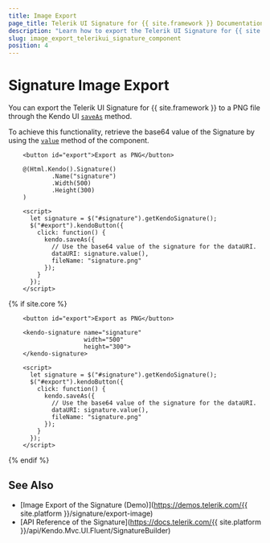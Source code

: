 ```yaml
---
title: Image Export
page_title: Telerik UI Signature for {{ site.framework }} Documentation | Signature Image Export
description: "Learn how to export the Telerik UI Signature for {{ site.framework }} component as a PNG file."
slug: image_export_telerikui_signature_component
position: 4
---
```


# Signature Image Export

You can export the Telerik UI Signature for {{ site.framework }} to a PNG file through the Kendo UI [`saveAs`](/api/javascript/kendo/methods/saveas) method.

To achieve this functionality, retrieve the base64 value of the Signature by using the [`value`](/api/javascript/ui/signature/methods/value) method of the component.

```HtmlHelper
    <button id="export">Export as PNG</button>
    
    @(Html.Kendo().Signature()
            .Name("signature")
            .Width(500)
            .Height(300)
    )

    <script>
      let signature = $("#signature").getKendoSignature();
      $("#export").kendoButton({
        click: function() {
          kendo.saveAs({
            // Use the base64 value of the signature for the dataURI.
            dataURI: signature.value(),
            fileName: "signature.png"
          });
        }
      });
    </script>
```
{% if site.core %}
```TagHelper
    <button id="export">Export as PNG</button>

    <kendo-signature name="signature"
                     width="500"
                     height="300">
    </kendo-signature>

    <script>
      let signature = $("#signature").getKendoSignature();
      $("#export").kendoButton({
        click: function() {
          kendo.saveAs({
            // Use the base64 value of the signature for the dataURI.
            dataURI: signature.value(),
            fileName: "signature.png"
          });
        }
      });
    </script>
```
{% endif %}

## See Also

* [Image Export of the Signature (Demo)](https://demos.telerik.com/{{ site.platform }}/signature/export-image)
* [API Reference of the Signature](https://docs.telerik.com/{{ site.platform }}/api/Kendo.Mvc.UI.Fluent/SignatureBuilder)